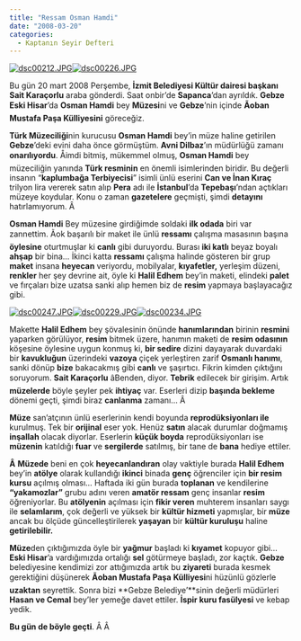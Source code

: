 ```yaml
---
title: "Ressam Osman Hamdi"
date: "2008-03-20"
categories: 
  - Kaptanın Seyir Defteri
---
```


[![dsc00212.JPG](/uploads/2008/03/dsc00212.JPG)](/uploads/2008/03/dsc00212.jpg "dsc00212.JPG")[![dsc00226.JPG](/uploads/2008/03/dsc00226.JPG)](/uploads/2008/03/dsc00226.jpg "dsc00226.JPG")

Bu gün 20 mart 2008 Perşembe, **İzmit Belediyesi Kültür dairesi başkanı Sait Karaçorlu** araba gönderdi. Saat onbir’de **Sapanca**’dan ayrıldık. **Gebze Eski Hisar**’da **Osman Hamdi** bey **Müzesi**ni ve **Gebze**’nin içinde **Ãoban Mustafa Paşa Külliyesini** göreceğiz.

**Türk Müzeciliği**nin kurucusu **Osman Hamdi** bey’in müze haline getirilen **Gebze**’deki evini daha önce görmüştüm. **Avni Dilbaz**’ın müdürlüğü zamanı **onarılıyordu**. Åimdi bitmiş, mükemmel olmuş, **Osman Hamdi** bey müzeciliğin yanında **Türk resminin** en önemli isimlerinden biridir. Bu değerli insanın “**kaplumbağa Terbiyecisi**” isimli ünlü eserini **Can ve İnan Kıraç** trilyon lira vererek satın alıp **Pera** adı ile **İstanbul**’da **Tepebaşı**’ndan açtıkları müzeye koydular. Konu o zaman **gazetelere** geçmişti, şimdi **detayını** hatırlamıyorum. Â 

**[](/uploads/2008/03/dsc00234.jpg "dsc00234.JPG")Osman Hamdi** Bey müzesine girdiğimde soldaki **ilk odada** biri var zannettim. Ãok başarılı bir maket ile ünlü **ressamı** çalışma masasının başına **öylesine** oturtmuşlar ki **canlı** gibi duruyordu. Burası **iki katlı** beyaz boyalı **ahşap** bir bina… İkinci katta **ressamı** çalışma halinde gösteren bir grup **maket** insana **heye[](/uploads/2008/03/dsc00234.jpg "dsc00234.JPG")can** veriyordu, mobilyalar, **kıyafetler,** yerleşim düzeni, **renkler** her şey devrine ait, öyle ki **Halil Edhem** bey’in maketi, elindeki **palet** ve fırçaları bize uzatsa sanki alıp hemen biz de **resim** ya[](/uploads/2008/03/dsc00234.jpg "dsc00234.JPG")pmaya[](/uploads/2008/03/dsc00234.jpg "dsc00234.JPG") başlayacağız gibi.

[](/uploads/2008/03/dsc00234.jpg "dsc00234.JPG")[![dsc00247.JPG](/uploads/2008/03/dsc00247.JPG)](/uploads/2008/03/dsc00247.jpg "dsc00247.JPG")[![dsc00229.JPG](/uploads/2008/03/dsc00229.JPG)](/uploads/2008/03/dsc00229.jpg "dsc00229.JPG")[![dsc00234.JPG](/uploads/2008/03/dsc00234.JPG)](/uploads/2008/03/dsc00234.jpg "dsc00234.JPG")[](/uploads/2008/03/dsc00234.jpg "dsc00234.JPG")[](/uploads/2008/03/dsc00234.jpg "dsc00234.JPG")

Makette **Halil Edhem** bey şövalesinin önünde **hanımlarından** birinin **resmini** yaparken görülüyor, **resim** bitmek üzere, hanımın maketi de **resim odasının** köşesine öylesine uygun konmuş ki, **bir sedire** dizini dayayarak duvardaki bir **kavukluğun** üzerindeki **vazoya** çiçek yerleştiren zarif **Osmanlı hanımı**, sanki dönüp **bize** bakacakmış gibi **canlı** ve şaşırtıcı. Fikrin kimden çıktığını soruyorum. **Sait Karaçorlu** âBenden, diyor. **Tebrik** edilecek bir girişim. Artık **müzelerde** böyle şeyler pek **ihtiyaç** var. Eserleri dizip **başında bekleme** dönemi geçti, şimdi biraz **canlanma** zamanı… Â 

**Müze** san’atçının ünlü eserlerinin kendi boyunda **reprodüksiyonları ile** kurulmuş. Tek bir **orijinal** eser yok. Henüz **satın** alacak durumlar doğmamış **inşallah** olacak diyorlar. Eserlerin **küçük boyda** reprodüksiyonları ise **müzenin** katıldığı **fuar** ve **sergilerde** satılmış, bir tane de **bana** hediye ettiler.

**Â** **Müzede** beni en çok **heyecanlandıran** olay vaktiyle burada **Halil Edhem** bey’in **atölye** olarak kullandığı **ikinci** binada **genç** öğrenciler için **bir resim kursu** açılmış olması… Haftada iki gün burada **toplanan** ve kendilerine **“yakamozlar”** grubu adını veren **amatör ressam** genç insanlar **resim** öğreniyorlar. Bu **atölyenin** açılması için **fikir veren** muhterem insanları saygı ile **selamlarım**, çok değerli ve yüksek bir **kültür hizmeti** yapmışlar, bir **müze** ancak bu ölçüde güncelleştirilerek **yaşayan** bir **kültür kuruluşu** haline **getirilebilir.**

**Müze**den çıktığımızda öyle bir **yağmur** başladı ki **kıyamet** kopuyor gibi… **Eski Hisar**’a vardığımızda ortalığı **sel** götürmeye başladı, zor kaçtık. **Gebze** belediyesine kendimizi zor attığımızda artık bu **ziyareti** burada kesmek gerektiğini düşünerek **Ãoban Mustafa Paşa** **Külliyesi**ni hüzünlü gözlerle **uzaktan** seyrettik. Sonra bizi **Gebze Belediye’**sinin değerli müdürleri **Hasan ve Cemal** bey’ler yemeğe davet ettiler. **İspir kuru fasülyesi** ve kebap yedik.

**Bu gün de böyle geçti**. Â Â
